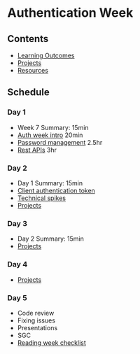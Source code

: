 # Authentication Week

## Contents

- [Learning Outcomes](./learning-outcomes.md)
- [Projects](./project.md)
- [Resources](./resources)

## Schedule

### Day 1

- Week 7 Summary: 15min
- [Auth week intro](https://docs.google.com/presentation/d/1RjM9IouH_Xj2xYM0XkkBczxDiERBjZx6piBv4wP2w3U/edit#slide=id.p50) 20min
- [Password management](https://github.com/oliverjam/learn-password-security) 2.5hr
- [Rest APIs](https://github.com/oliverjam/learn-rest-apis) 3hr

### Day 2

- Day 1 Summary: 15min
- [Client authentication token](https://github.com/WebAhead/client-token-auth)
- [Technical spikes](https://github.com/WebAhead/master-reference/blob/master/coursebook/week-10/spikes.md)
- [Projects](./project.md)

### Day 3

- Day 2 Summary: 15min
- [Projects](./project.md)

### Day 4

- [Projects](./project.md)

### Day 5

- Code review
- Fixing issues
- Presentations
- SGC
- [Reading week checklist](https://github.com/webahead/master-reference/blob/master/coursebook/general/reading-week-checklist.md)
